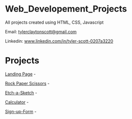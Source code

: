 # Web_Developement_Projects

All projects created using HTML, CSS, Javascript

Email: tylerclaytonscott@gmail.com

Linkedin: www.linkedin.com/in/tyler-scott-0207a3220

# Projects

[Landing Page](https://github.com/TyGuy1204/Landing-Page) - 

[Rock Paper Scissors](https://github.com/TyGuy1204/Rock-Paper-Scissors) - 

[Etch-a-Sketch](https://github.com/TyGuy1204/Etch-A-Sketch) - 

[Calculator](https://github.com/TyGuy1204/Calculator) - 

[Sign-up-Form](https://github.com/TyGuy1204/Sign-up-form) - 
